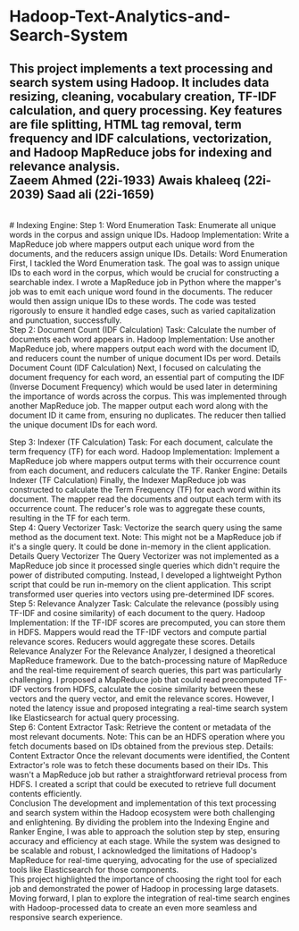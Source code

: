 # Hadoop-Text-Analytics-and-Search-System
This project implements a text processing and search system using Hadoop. It includes data resizing, cleaning, vocabulary creation, TF-IDF calculation, and query processing. Key features are file splitting, HTML tag removal, term frequency and IDF calculations, vectorization, and Hadoop MapReduce jobs for indexing and relevance analysis.
<br>
Zaeem Ahmed (22i-1933)
Awais khaleeq (22i-2039)
Saad ali (22i-1659)
<br>
------------------------------------------------------------------------------------------------------------------
<br>
# Indexing Engine:
Step 1: Word Enumeration
Task: Enumerate all unique words in the corpus and assign unique IDs.
Hadoop Implementation: Write a MapReduce job where mappers output each unique word from the documents, and the reducers assign unique IDs.
Details:
Word Enumeration
First, I tackled the Word Enumeration task. The goal was to assign unique IDs to each word in the corpus, which would be crucial for constructing a searchable index. I wrote a MapReduce job in Python where the mapper's job was to emit each unique word found in the documents. The reducer would then assign unique IDs to these words. The code was tested rigorously to ensure it handled edge cases, such as varied capitalization and punctuation, successfully.
<br>
Step 2: Document Count (IDF Calculation)
Task: Calculate the number of documents each word appears in.
Hadoop Implementation: Use another MapReduce job, where mappers output each word with the document ID, and reducers count the number of unique document IDs per word.
Details
Document Count (IDF Calculation)
Next, I focused on calculating the document frequency for each word, an essential part of computing the IDF (Inverse Document Frequency) which would be used later in determining the importance of words across the corpus. This was implemented through another MapReduce job. The mapper output each word along with the document ID it came from, ensuring no duplicates. The reducer then tallied the unique document IDs for each word.

Step 3: Indexer (TF Calculation)
Task: For each document, calculate the term frequency (TF) for each word.
Hadoop Implementation: Implement a MapReduce job where mappers output terms with their occurrence count from each document, and reducers calculate the TF.
Ranker Engine:
Details
Indexer (TF Calculation)
Finally, the Indexer MapReduce job was constructed to calculate the Term Frequency (TF) for each word within its document. The mapper read the documents and output each term with its occurrence count. The reducer's role was to aggregate these counts, resulting in the TF for each term.
<br>
Step 4: Query Vectorizer
Task: Vectorize the search query using the same method as the document text.
Note: This might not be a MapReduce job if it's a single query. It could be done in-memory in the client application.
Details
Query Vectorizer
The Query Vectorizer was not implemented as a MapReduce job since it processed single queries which didn't require the power of distributed computing. Instead, I developed a lightweight Python script that could be run in-memory on the client application. This script transformed user queries into vectors using pre-determined IDF scores.
<br>
Step 5: Relevance Analyzer
Task: Calculate the relevance (possibly using TF-IDF and cosine similarity) of each document to the query.
Hadoop Implementation: If the TF-IDF scores are precomputed, you can store them in HDFS. Mappers would read the TF-IDF vectors and compute partial relevance scores. Reducers would aggregate these scores.
Details
Relevance Analyzer
For the Relevance Analyzer, I designed a theoretical MapReduce framework. Due to the batch-processing nature of MapReduce and the real-time requirement of search queries, this part was particularly challenging. I proposed a MapReduce job that could read precomputed TF-IDF vectors from HDFS, calculate the cosine similarity between these vectors and the query vector, and emit the relevance scores. However, I noted the latency issue and proposed integrating a real-time search system like Elasticsearch for actual query processing.
<br>
Step 6: Content Extractor
Task: Retrieve the content or metadata of the most relevant documents.
Note: This can be an HDFS operation where you fetch documents based on IDs obtained from the previous step.
Details:
Content Extractor
Once the relevant documents were identified, the Content Extractor's role was to fetch these documents based on their IDs. This wasn't a MapReduce job but rather a straightforward retrieval process from HDFS. I created a script that could be executed to retrieve full document contents efficiently.
<br>
 Conclusion
The development and implementation of this text processing and search system within the Hadoop ecosystem were both challenging and enlightening. By dividing the problem into the Indexing Engine and Ranker Engine, I was able to approach the solution step by step, ensuring accuracy and efficiency at each stage. While the system was designed to be scalable and robust, I acknowledged the limitations of Hadoop's MapReduce for real-time querying, advocating for the use of specialized tools like Elasticsearch for those components.
<br>
This project highlighted the importance of choosing the right tool for each job and demonstrated the power of Hadoop in processing large datasets. Moving forward, I plan to explore the integration of real-time search engines with Hadoop-processed data to create an even more seamless and responsive search experience.
